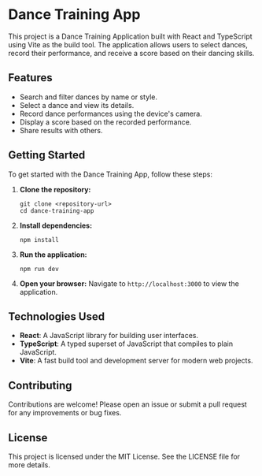 # Dance Training App

This project is a Dance Training Application built with React and TypeScript using Vite as the build tool. The application allows users to select dances, record their performance, and receive a score based on their dancing skills.

## Features

- Search and filter dances by name or style.
- Select a dance and view its details.
- Record dance performances using the device's camera.
- Display a score based on the recorded performance.
- Share results with others.

## Getting Started

To get started with the Dance Training App, follow these steps:

1. **Clone the repository:**
   ```
   git clone <repository-url>
   cd dance-training-app
   ```

2. **Install dependencies:**
   ```
   npm install
   ```

3. **Run the application:**
   ```
   npm run dev
   ```

4. **Open your browser:**
   Navigate to `http://localhost:3000` to view the application.


## Technologies Used

- **React**: A JavaScript library for building user interfaces.
- **TypeScript**: A typed superset of JavaScript that compiles to plain JavaScript.
- **Vite**: A fast build tool and development server for modern web projects.

## Contributing

Contributions are welcome! Please open an issue or submit a pull request for any improvements or bug fixes.

## License

This project is licensed under the MIT License. See the LICENSE file for more details.